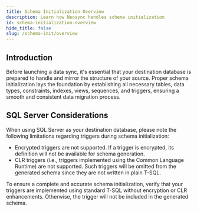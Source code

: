 ```yaml
---
title: Schema Initialization Overview
description: Learn how Neosync handles schema initialization
id: schema-initialization-overview
hide_title: false
slug: /schema-init/overview
---
```


## Introduction

Before launching a data sync, it's essential that your destination database is prepared to handle and mirror the structure of your source. Proper schema initialization lays the foundation by establishing all necessary tables, data types, constraints, indexes, views, sequences, and triggers, ensuring a smooth and consistent data migration process.

## SQL Server Considerations

When using SQL Server as your destination database, please note the following limitations regarding triggers during schema initialization:

- Encrypted triggers are not supported. If a trigger is encrypted, its definition will not be available for schema generation.
- CLR triggers (i.e., triggers implemented using the Common Language Runtime) are not supported. Such triggers will be omitted from the generated schema since they are not written in plain T-SQL.

To ensure a complete and accurate schema initialization, verify that your triggers are implemented using standard T-SQL without encryption or CLR enhancements. Otherwise, the trigger will not be included in the generated schema.
